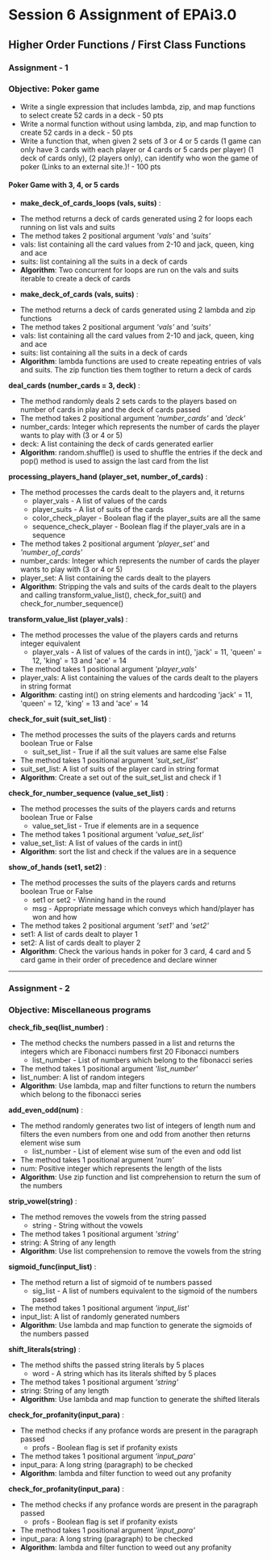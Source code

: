 # Session 6 Assignment of EPAi3.0

## Higher Order Functions / First Class Functions

### Assignment - 1 

### Objective: Poker game

* Write a single expression that includes lambda, zip, and map functions to select create 52 cards in a deck - 50 pts
* Write a normal function without using lambda, zip, and map function to create 52 cards in a deck - 50 pts
* Write a function that, when given 2 sets of 3 or 4 or 5 cards (1 game can only have 3 cards with each player or 4 cards or 5 cards per player) (1 deck of cards only), (2 players only), can identify who won the game of poker (Links to an external site.)! - 100 pts


#### Poker Game with 3, 4, or 5 cards

* __make_deck_of_cards_loops (vals, suits)__ :
+ The method returns a deck of cards generated using 2 for loops each running on list vals and suits
+ The method takes 2 positional argument _'vals'_ and _'suits'_
+ vals: list containing all the card values from 2-10 and jack, queen, king and ace
+ suits: list containing all the suits in a deck of cards
+ __Algorithm__: Two concurrent for loops are run on the vals and suits iterable to create a deck of cards

* __make_deck_of_cards (vals, suits)__ :
+ The method returns a deck of cards generated using 2 lambda and zip functions
+ The method takes 2 positional argument _'vals'_ and _'suits'_
+ vals: list containing all the card values from 2-10 and jack, queen, king and ace
+ suits: list containing all the suits in a deck of cards
+ __Algorithm__: lambda functions are used to create repeating entries of vals and suits. The zip function ties them togther to
return a deck of cards

 __deal_cards (number_cards = 3, deck)__ :
+ The method randomly deals 2 sets cards to the players based on number of cards in play and the deck of cards passed
+ The method takes 2 positional argument *'number_cards'* and _'deck'_
+ number_cards: Integer which represents the number of cards the player wants to play with (3 or 4 or 5)
+ deck: A list containing the deck of cards generated earlier
+ __Algorithm__: random.shuffle() is used to shuffle the entries if the deck and pop() method is used to assign the last card from the list

 __processing_players_hand (player_set, number_of_cards)__ :
+ The method processes the cards dealt to the players and, it returns 
    + player_vals - A list of values of the cards
    + player_suits - A list of suits of the cards
    + color_check_player - Boolean flag if the player_suits are all the same
    + sequence_check_player - Boolean flag if the player_vals are in a sequence
+ The method takes 2 positional argument *'player_set'* and *'number_of_cards'*
+ number_cards: Integer which represents the number of cards the player wants to play with (3 or 4 or 5)
+ player_set: A list containing the cards dealt to the players 
+ __Algorithm__: Stripping the vals and suits of the cards dealt to the players and calling transform_value_list(), check_for_suit() and check_for_number_sequence()

__transform_value_list (player_vals)__ :
+ The method processes the value of the players cards and returns integer equivalent
    + player_vals - A list of values of the cards in int(), 'jack' = 11, 'queen' = 12, 'king' = 13 and 'ace' = 14
+ The method takes 1 positional argument *'player_vals'*
+ player_vals: A list containing the values of the cards dealt to the players in string format
+ __Algorithm__: casting int() on string elements and hardcoding 'jack' = 11, 'queen' = 12, 'king' = 13 and 'ace' = 14

__check_for_suit (suit_set_list)__ :
+ The method processes the suits of the players cards and returns boolean True or False
    + suit_set_list - True if all the suit values are same else False
+ The method takes 1 positional argument *'suit_set_list'*
+ suit_set_list: A list of suits of the player card in string format
+ __Algorithm__: Create a set out of the suit_set_list and check if 1

__check_for_number_sequence (value_set_list)__ :
+ The method processes the suits of the players cards and returns boolean True or False
    + value_set_list - True if elements are in a sequence
+ The method takes 1 positional argument *'value_set_list'*
+ value_set_list: A list of values of the cards in int()
+ __Algorithm__: sort the list and check if the values are in a sequence

__show_of_hands (set1, set2)__ :
+ The method processes the suits of the players cards and returns boolean True or False
    + set1 or set2 - Winning hand in the round
    + msg - Appropriate message which conveys which hand/player has won and how
+ The method takes 2 positional argument *'set1'* and *'set2'*
+ set1: A list of cards dealt to player 1
+ set2: A list of cards dealt to player 2
+ __Algorithm__: Check the various hands in poker for 3 card, 4 card and 5 card game in their order of precedence and declare winner

------------------------------------------------------------------------------------------------------------------------------------------------


### Assignment - 2

### Objective: Miscellaneous programs

__check_fib_seq(list_number)__ :
+ The method checks the numbers passed in a list and returns the integers which are Fibonacci numbers first 20 Fibonacci numbers
    + list_number - List of numbers which belong to the fibonacci series
+ The method takes 1 positional argument *'list_number'*
+ list_number: A list of random integers
+ __Algorithm__: Use lambda, map and filter functions to return the numbers which belong to the fibonacci series

__add_even_odd(num)__ :
+ The method randomly generates two list of integers of length num and filters the even numbers from one and odd from another then returns element wise sum
    + list_number - List of element wise sum of the even and odd list
+ The method takes 1 positional argument *'num'*
+ num: Positive integer which represents the length of the lists
+ __Algorithm__: Use zip function and list comprehension to return the sum of the numbers 

__strip_vowel(string)__ :
+ The method removes the vowels from the string passed
    + string - String without the vowels
+ The method takes 1 positional argument *'string'*
+ string: A String of any length
+ __Algorithm__: Use list comprehension to remove the vowels from the string

__sigmoid_func(input_list)__ :
+ The method return a list of sigmoid of te numbers passed
    + sig_list - A list of numbers equivalent to the sigmoid of the numbers passed
+ The method takes 1 positional argument *'input_list'*
+ input_list: A list of randomly generated numbers
+ __Algorithm__: Use lambda and map function to generate the sigmoids of the numbers passed

__shift_literals(string)__ :
+ The method shifts the passed string literals by 5 places
    + word - A string which has its literals shifted by 5 places
+ The method takes 1 positional argument *'string'*
+ string: String of any length
+ __Algorithm__: Use lambda and map function to generate the shifted literals

__check_for_profanity(input_para)__ :
+ The method checks if any profance words are present in the paragraph passed
    + profs - Boolean flag is set if profanity exists
+ The method takes 1 positional argument *'input_para'*
+ input_para: A long string (paragraph) to be checked
+ __Algorithm__: lambda and filter function to weed out any profanity

__check_for_profanity(input_para)__ :
+ The method checks if any profance words are present in the paragraph passed
    + profs - Boolean flag is set if profanity exists
+ The method takes 1 positional argument *'input_para'*
+ input_para: A long string (paragraph) to be checked
+ __Algorithm__: lambda and filter function to weed out any profanity
